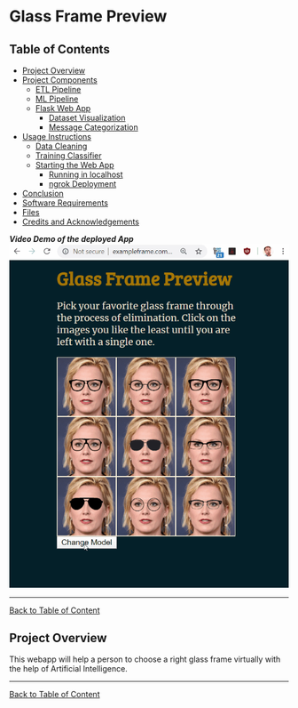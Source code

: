 # Glass Frame Preview

<a id='index'></a>
## Table of Contents
- [Project Overview](#overview)
- [Project Components](#components)
  - [ETL Pipeline](#etl_pipeline)
  - [ML Pipeline](#ml_pipeline)
  - [Flask Web App](#flask)
  	- [Dataset Visualization](#visual)
  	- [Message Categorization](#category)
- [Usage Instructions](#run)
  - [Data Cleaning](#cleaning)
  - [Training Classifier](#training)
  - [Starting the Web App](#starting)
  	- [Running in localhost](#local)
  	- [ngrok Deployment](#ngrok)
- [Conclusion](#conclusion)
- [Software Requirements](#sw)
- [Files](#files)
- [Credits and Acknowledgements](#credits)


<a id='video'></a>
**_Video Demo of the deployed App_**
![Right Frame Preview](gif/Glass_frame_preview.gif)
<hr/> 

[Back to Table of Content](#index)


<a id='overview'></a>
## Project Overview
This webapp will help a person to choose a right glass frame virtually with the help of Artificial Intelligence.  <br/>
<hr/> 

[Back to Table of Content](#index)
 
